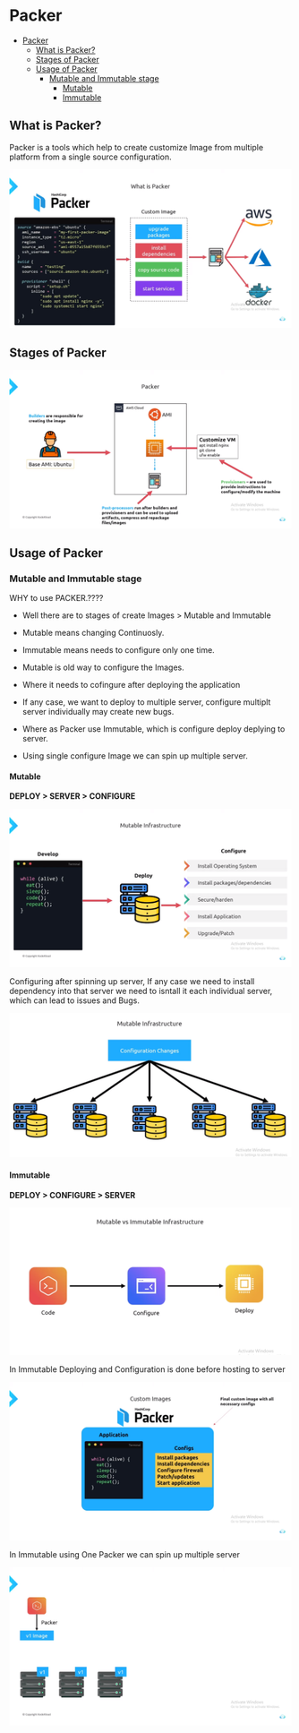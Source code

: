 # Packer




- [Packer](#packer)
  - [What is Packer?](#what-is-packer)
  - [Stages of Packer](#stages-of-packer)
  - [Usage of Packer](#usage-of-packer)
    - [Mutable and Immutable stage](#mutable-and-immutable-stage)
      - [Mutable](#mutable)
      - [Immutable](#immutable)


## What is Packer?

Packer is a tools which help to create customize Image from multiple platform from a single source configuration.

![PAcker](./png/packer.png)

## Stages of Packer

![PAcker](./png/stage-define.png)

## Usage of Packer

### Mutable and Immutable stage

WHY to use PACKER.????

- Well there are to stages of create Images > Mutable and Immutable

- Mutable means changing Continuosly.

- Immutable means needs to configure only one time.

- Mutable is old way to configure the Images.

- Where it needs to cofingure after deploying the application 

- If any case, we want to deploy to multiple server, configure multiplt server individually may create new bugs.

- Where as Packer use Immutable, which is configure deploy deplying to server.

- Using single configure Image we can spin up multiple server.

#### Mutable

**DEPLOY > SERVER > CONFIGURE**

![Mutable](./png/mutable1.png)

Configuring after spinning up server, If any case we need to install dependency into that server
we need to isntall it each individual server, which can lead to issues and Bugs.

![Mutable](./png/mutable2.png)

#### Immutable

**DEPLOY > CONFIGURE > SERVER**

![imMutable](./png/immutable1.png)

In Immutable Deploying and Configuration is done before hosting to server

![imMutable](./png/immutable2.png)

In Immutable using One Packer we can spin up multiple server

![imMutable](./png/immutable3.png)

